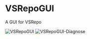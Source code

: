 # VSRepoGUI
A GUI for VSRepo

![VSRepoGUI](https://i.imgur.com/OA37k7H.png)
![VSRepoGUI-Diagnose](https://i.imgur.com/YfYVeUl.png)

